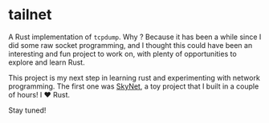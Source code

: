 # tailnet

A Rust implementation of `tcpdump`.  Why ? Because it has been a while
since I did some raw socket programming, and I thought this could have been an
interesting and fun project to work on, with plenty of opportunities to explore
and learn Rust.

This project is my next step in learning rust and experimenting with network programming.
The first one was [SkyNet](https://github.com/berardino/skynet), a toy project that I built
in a couple of hours! I ♥ Rust.

Stay tuned!